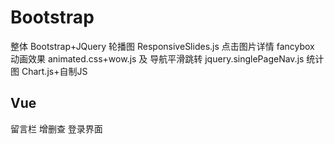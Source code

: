 # Bootstrap

整体 Bootstrap+JQuery
轮播图 ResponsiveSlides.js
点击图片详情 fancybox
动画效果 animated.css+wow.js  及 导航平滑跳转 jquery.singlePageNav.js
统计图 Chart.js+自制JS


Vue
---
留言栏 增删查
登录界面
